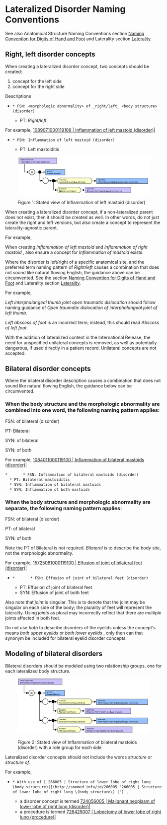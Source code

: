 # Lateralized Disorder Naming Conventions

See also Anatomical Structure Naming Conventions section [Naming Convention for Digits of Hand and Foot](https://confluence.ihtsdotools.org/display/WIPEG/Naming+Convention+for+Digits+of+Hand+and+Foot?src=sidebar "Follow link") and Laterality section [Laterality](https://confluence.ihtsdotools.org/display/WIPEG/Laterality?src=sidebar "Follow link")

## Right, left disorder concepts

When creating a lateralized disorder concept, two concepts should be created: 

  1. concept for the left side
  2. concept for the right side

Descriptions

  *     * FSN: <morphologic abnormality> of _right/left_ <body structure> (disorder)
    * PT: _Right/left_ <disorder>

For example, [ 1089071000119109 | Inflammation of left mastoid (disorder)|](http://snomed.info/id/1089071000119109 "1089071000119109 | Inflammation of left mastoid \(disorder\) |")

  *     * FSN: Inflammation of left mastoid (disorder)
    * PT: Left mastoiditis

<figure><img src="images/174690359.png" alt="" title=""><figcaption><p>Figure 1: Stated view of Inflammation of left mastoid (disorder)</p></figcaption></figure>

  

When creating a lateralized disorder concept, if a non-lateralized parent does not exist, then it should be created as well. In other words, do not just create the right and left versions, but also create a concept to represent the laterality-agnostic parent. 

For example,

When creating _Inflammation of left mastoid_ and _Inflammation of right mastoid_ , also ensure a concept for _Inflammation of mastoid_ exists. 

Where the disorder is left/right of a specific anatomical site, and the preferred term naming pattern of  _Right/left_ <disorder> causes a combination that does not sound like natural flowing English, the guidance above can be circumvented. See the section [Naming Convention for Digits of Hand and Foot](https://confluence.ihtsdotools.org/display/WIPEG/Naming+Convention+for+Digits+of+Hand+and+Foot?src=sidebar "Follow link") and Laterality section [Laterality](https://confluence.ihtsdotools.org/display/WIPEG/Laterality?src=sidebar "Follow link").

For example,

_Left interphalangeal thumb joint open traumatic dislocation_ should follow naming guidance of _Open traumatic dislocation of interphalangeal joint of left thumb_.

_Left abscess of foot_ is an incorrect term; instead, this should read _Abscess of left foot_. 

With the addition of lateralized content in the International Release, the need for unspecified unilateral concepts is removed, as well as potentially dangerous, if used directly in a patient record. Unilateral concepts are not accepted.

  

## Bilateral disorder concepts

Where the bilateral disorder description causes a combination that does not sound like natural flowing English, the guidance below can be circumvented. 

### When the body structure and the morphologic abnormality are combined into one word, the following naming pattern applies:

FSN: <Morphologic abnormality> of bilateral <body structure> (disorder)

PT: Bilateral <disorder>

SYN: <Disorder> of bilateral <body structure>

SYN: <Disorder> of both <body structure>

For example,  [ 1084011000119100 | Inflammation of bilateral mastoids (disorder)|](http://snomed.info/id/1084011000119100 "1084011000119100 | Inflammation of bilateral mastoids \(disorder\) |")

    *       * FSN: Inflammation of bilateral mastoids (disorder)
      * PT: Bilateral mastoiditis
      * SYN: Inflammation of bilateral mastoids
      * SYN: Inflammation of both mastoids

### When the body structure and morphologic abnormality are separate, the following naming pattern applies:

FSN: <Morphologic abnormality> of bilateral <body structure> (disorder)

PT: <Morphologic abnormality> of bilateral <body structure>

SYN: <Morphologic abnormality> of both <body structure>

Note the PT of Bilateral <disorder> is not required. _Bilateral_ is to describe the body site, not the morphologic abnormality.

For example, [ 15725081000119100 | Effusion of joint of bilateral feet (disorder)|](http://snomed.info/id/15725081000119100 "15725081000119100 | Effusion of joint of bilateral feet \(disorder\) |")

  *     *       * FSN: Effusion of joint of bilateral feet (disorder)
      * PT: Effusion of joint of bilateral feet
      * SYN: Effusion of joint of both feet

Also note that _joint_ is singular. This is to denote that the joint may be singular on each side of the body; the plurality of feet will represent the laterality. Using _joints_ as plural may incorrectly reflect that there are multiple joints affected in both feet. 

Do not use _both_ to describe disorders of the eyelids unless the concept's means _both upper eyelids_ or _both lower eyelids_ , only then can that synonym be included for bilateral eyelid disorder concepts. 

  

## Modeling of bilateral disorders

Bilateral disorders should be modeled using two relationship groups, one for each lateralized body structure.

<figure><img src="images/174690358.png" alt="" title=""><figcaption><p>Figure 2: Stated view of Inflammation of bilateral mastoids (disorder) with a role group for each side</p></figcaption></figure>

  

  

Lateralized disorder concepts should not include the words _structure_ or _structure of_.

For example, 

  *     * With use of [ 266005 | Structure of lower lobe of right lung (body structure)|](http://snomed.info/id/266005 "266005 | Structure of lower lobe of right lung \(body structure\) |") ,
      * a disorder concept is termed [ 724056005 | Malignant neoplasm of lower lobe of right lung (disorder)|](http://snomed.info/id/724056005 "724056005 | Malignant neoplasm of lower lobe of right lung \(disorder\) |")
      * a procedure is termed [ 726425007 | Lobectomy of lower lobe of right lung (procedure)|](http://snomed.info/id/726425007 "726425007 | Lobectomy of lower lobe of right lung \(procedure\) |")

